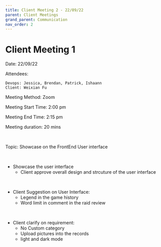 ```yaml
---
title: Client Meeting 2 - 22/09/22
parent: Client Meetings
grand_parent: Communication
nav_order: 2
---
```

# Client Meeting 1
Date: 22/09/22

Attendees: 
    
    Devops: Jessica, Brendan, Patrick, Ishaann 
    Client: Weixian Fu

Meeting Method: Zoom

Meeting Start Time: 2:00 pm 

Meeting End Time:   2:15 pm

Meeting duration: 20 mins  

<p>&nbsp;</p>
Topic: Showcase on the FrontEnd User interface 

<p>&nbsp;</p>

- Showcase the user interface
    - Client approve overall design and strcuture of the user interface 

<p>&nbsp;</p>

- Client Suggestion on User Interface:
    - Legend in the game history 
    - Word limit in comment in the raid review 

<p>&nbsp;</p>

- Client clarify on requirement: 
    - No Custom category 
    - Upload pictures into the records 
    - light and dark mode 

